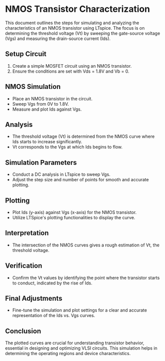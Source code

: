 # NMOS Transistor Characterization

This document outlines the steps for simulating and analyzing the characteristics of an NMOS transistor using LTspice. The focus is on determining the threshold voltage (Vt) by sweeping the gate-source voltage (Vgs) and measuring the drain-source current (Ids).

## Setup Circuit

1. Create a simple MOSFET circuit using an NMOS transistor.
2. Ensure the conditions are set with Vds = 1.8V and Vb = 0.

## NMOS Simulation

- Place an NMOS transistor in the circuit.
- Sweep Vgs from 0V to 1.8V.
- Measure and plot Ids against Vgs.

## Analysis

- The threshold voltage (Vt) is determined from the NMOS curve where Ids starts to increase significantly.
- Vt corresponds to the Vgs at which Ids begins to flow.

## Simulation Parameters

- Conduct a DC analysis in LTspice to sweep Vgs.
- Adjust the step size and number of points for smooth and accurate plotting.

## Plotting

- Plot Ids (y-axis) against Vgs (x-axis) for the NMOS transistor.
- Utilize LTSpice's plotting functionalities to display the curve.

## Interpretation

- The intersection of the NMOS curves gives a rough estimation of Vt, the threshold voltage.

## Verification

- Confirm the Vt values by identifying the point where the transistor starts to conduct, indicated by the rise of Ids.

## Final Adjustments

- Fine-tune the simulation and plot settings for a clear and accurate representation of the Ids vs. Vgs curves.

## Conclusion

The plotted curves are crucial for understanding transistor behavior, essential in designing and optimizing VLSI circuits. This simulation helps in determining the operating regions and device characteristics.
